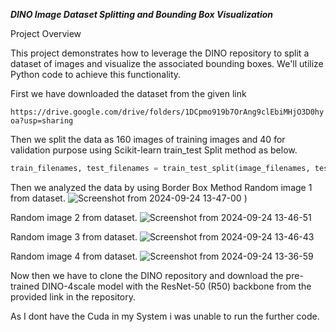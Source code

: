 ***DINO Image Dataset Splitting and Bounding Box Visualization***

Project Overview

This project demonstrates how to leverage the DINO repository to split a dataset of images and visualize the associated bounding boxes. We'll utilize Python code to achieve this functionality.

First we have downloaded the dataset from the given link

``
https://drive.google.com/drive/folders/1DCpmo919b7OrAng9clEbiMHjO3D0hyoa?usp=sharing
``

Then we split the data as 160 images of training images and 40 for validation purpose using Scikit-learn train_test Split method as below.

```python
train_filenames, test_filenames = train_test_split(image_filenames, test_size=0.2, random_state=42)
```

Then we analyzed the data by using Border Box Method
Random image 1 from dataset.  ![Screenshot from 2024-09-24 13-47-00](https://github.com/user-attachments/assets/7cc623f3-f6d9-4e9c-8d52-c7199d31daae)
)

Random image 2 from dataset.  ![Screenshot from 2024-09-24 13-46-51](https://github.com/user-attachments/assets/94573f5b-4eda-4ac7-93d4-b950015b2e78)

Random image 3 from dataset. ![Screenshot from 2024-09-24 13-46-43](https://github.com/user-attachments/assets/6055b777-9cfb-495f-9fec-b10b43c58a8c)

Random image 4 from dataset. ![Screenshot from 2024-09-24 13-36-59](https://github.com/user-attachments/assets/a79083c3-5759-4db8-b5c2-185b0bfe25d0)

Now then we have to clone the DINO repository and download the pre-trained DINO-4scale model with the ResNet-50 (R50) backbone from the provided link in the repository.

As I dont have the Cuda in my System i was unable to run the further code.




